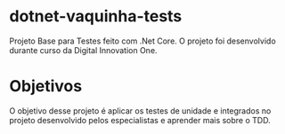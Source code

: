 # dotnet-vaquinha-tests
Projeto Base para Testes feito com .Net Core. O projeto foi desenvolvido durante curso da Digital Innovation One.  

# Objetivos
O objetivo desse projeto é aplicar os testes de unidade e integrados no projeto desenvolvido pelos especialistas e aprender mais sobre o TDD.
